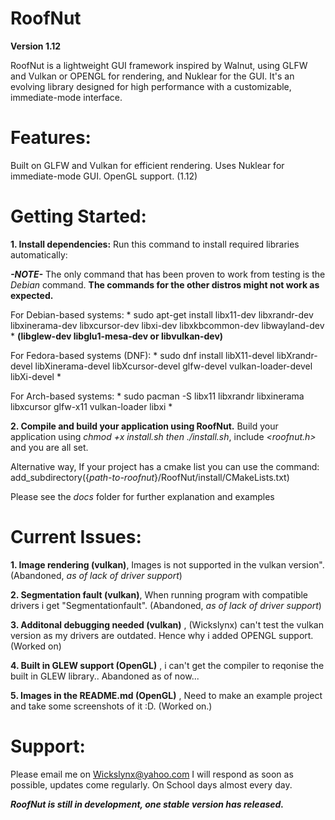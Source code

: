 # RoofNut

**Version 1.12**

RoofNut is a lightweight GUI framework inspired by Walnut, using GLFW and Vulkan or OPENGL for rendering, and Nuklear for the GUI. It's an evolving library designed for high performance with a customizable, immediate-mode interface.

# Features:
Built on GLFW and Vulkan for efficient rendering.
Uses Nuklear for immediate-mode GUI.
OpenGL support. (1.12)

# Getting Started:

**1. Install dependencies:**
Run this command to install required libraries automatically: 

***-NOTE-***
The only command that has been proven to work from testing is the *Debian* command. **The commands for the other distros might not work as expected.**

For Debian-based systems: * sudo apt-get install libx11-dev libxrandr-dev libxinerama-dev libxcursor-dev libxi-dev libxkbcommon-dev libwayland-dev *
**(**libglew-dev libglu1-mesa-dev or libvulkan-dev**)** 

For Fedora-based systems (DNF): * sudo dnf install libX11-devel libXrandr-devel libXinerama-devel libXcursor-devel glfw-devel vulkan-loader-devel libXi-devel * 

For Arch-based systems: * sudo pacman -S libx11 libxrandr libxinerama libxcursor glfw-x11 vulkan-loader libxi *




**2. Compile and build your application using RoofNut.**
Build your application using *chmod +x install.sh then ./install.sh*, include *<roofnut.h>* and you are all set.

Alternative way, If your project has a cmake list you can use the command:            add_subdirectory({*path-to-roofnut*}/RoofNut/install/CMakeLists.txt)

Please see the *docs* folder for further explanation and examples


# Current Issues:


**1. Image rendering (vulkan)**, Images is not supported in the vulkan version". (Abandoned, *as of lack of driver support*)

**2. Segmentation fault (vulkan)**, When running program with compatible drivers i get "Segmentationfault". (Abandoned, *as of lack of driver support*)

**3. Additonal debugging needed (vulkan)** , (Wickslynx) can't test the vulkan version as my drivers are outdated. Hence why i added OPENGL support. (Worked on)

**4. Built in GLEW support (OpenGL)** , i can't get the compiler to reqonise the built in GLEW library.. Abandoned as of now...

**5. Images in the README.md (OpenGL)** , Need to make an example project and take some screenshots of it :D. (Worked on.)


# Support:
Please email me on Wickslynx@yahoo.com
I will respond as soon as possible, updates come regularly. On School days almost every day.

***RoofNut is still in development, one stable version has released.***
